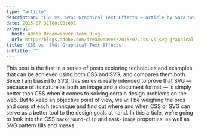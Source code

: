 ```yaml
---
type: "article"
description: "CSS vs. SVG: Graphical Text Effects — article by Sara Soueidan"
date: 2015-07-31T00:00:00Z
external:
  host: Adobe Dreamweaver Team Blog
  url: http://blogs.adobe.com/dreamweaver/2015/07/css-vs-svg-graphical-text.html
title: 'CSS vs. SVG: Graphical Text Effects'
subtitle: ""
---
```


<p class="size-2x">
	This post is the first in a series of posts exploring techniques and examples that can be achieved using both CSS and SVG, and compares them both. Since I am biased to SVG, this series is really intended to prove that SVG — because of its nature as both an image and a document format — is simply better than CSS when it comes to solving certain design problems on the web. But to keep an objective point of view, we will be weighing the pros and cons of each technique and find out where and when CSS or SVG can serve as a better tool to the design goals at hand.
	In this article, we’re going to look into the CSS <code>background-clip</code> and <code>mask-image</code> properties, as well as SVG pattern fills and masks.
</p>
